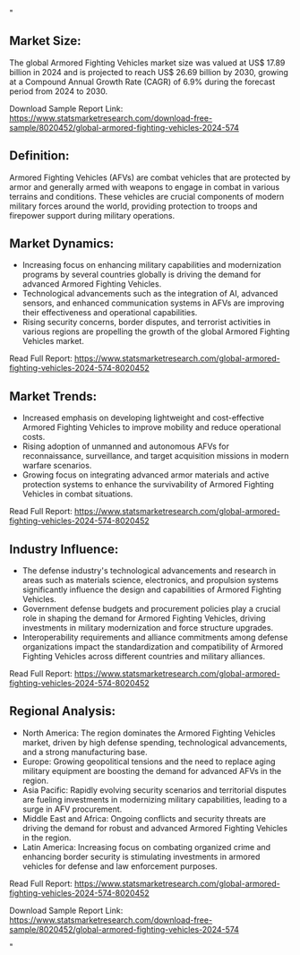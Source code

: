 "<h2>Market Size:</h2>
<p>The global Armored Fighting Vehicles market size was valued at US$ 17.89 billion in 2024 and is projected to reach US$ 26.69 billion by 2030, growing at a Compound Annual Growth Rate (CAGR) of 6.9% during the forecast period from 2024 to 2030. </p>
<p>Download Sample Report Link: <a href='https://www.statsmarketresearch.com/download-free-sample/8020452/global-armored-fighting-vehicles-2024-574'>https://www.statsmarketresearch.com/download-free-sample/8020452/global-armored-fighting-vehicles-2024-574</a></p>

<h2>Definition:</h2>
<p>Armored Fighting Vehicles (AFVs) are combat vehicles that are protected by armor and generally armed with weapons to engage in combat in various terrains and conditions. These vehicles are crucial components of modern military forces around the world, providing protection to troops and firepower support during military operations.</p>

<h2>Market Dynamics:</h2>
<ul>
    <li>Increasing focus on enhancing military capabilities and modernization programs by several countries globally is driving the demand for advanced Armored Fighting Vehicles.</li>
    <li>Technological advancements such as the integration of AI, advanced sensors, and enhanced communication systems in AFVs are improving their effectiveness and operational capabilities.</li>
    <li>Rising security concerns, border disputes, and terrorist activities in various regions are propelling the growth of the global Armored Fighting Vehicles market.</li>
</ul>
<p>Read Full Report: <a href='https://www.statsmarketresearch.com/global-armored-fighting-vehicles-2024-574-8020452'>https://www.statsmarketresearch.com/global-armored-fighting-vehicles-2024-574-8020452</a></p>

<h2>Market Trends:</h2>
<ul>
    <li>Increased emphasis on developing lightweight and cost-effective Armored Fighting Vehicles to improve mobility and reduce operational costs.</li>
    <li>Rising adoption of unmanned and autonomous AFVs for reconnaissance, surveillance, and target acquisition missions in modern warfare scenarios.</li>
    <li>Growing focus on integrating advanced armor materials and active protection systems to enhance the survivability of Armored Fighting Vehicles in combat situations.</li>
</ul>
<p>Read Full Report: <a href='https://www.statsmarketresearch.com/global-armored-fighting-vehicles-2024-574-8020452'>https://www.statsmarketresearch.com/global-armored-fighting-vehicles-2024-574-8020452</a></p>

<h2>Industry Influence:</h2>
<ul>
    <li>The defense industry's technological advancements and research in areas such as materials science, electronics, and propulsion systems significantly influence the design and capabilities of Armored Fighting Vehicles.</li>
    <li>Government defense budgets and procurement policies play a crucial role in shaping the demand for Armored Fighting Vehicles, driving investments in military modernization and force structure upgrades.</li>
    <li>Interoperability requirements and alliance commitments among defense organizations impact the standardization and compatibility of Armored Fighting Vehicles across different countries and military alliances.</li>
</ul>
<p>Read Full Report: <a href='https://www.statsmarketresearch.com/global-armored-fighting-vehicles-2024-574-8020452'>https://www.statsmarketresearch.com/global-armored-fighting-vehicles-2024-574-8020452</a></p>

<h2>Regional Analysis:</h2>
<ul>
    <li>North America: The region dominates the Armored Fighting Vehicles market, driven by high defense spending, technological advancements, and a strong manufacturing base.</li>
    <li>Europe: Growing geopolitical tensions and the need to replace aging military equipment are boosting the demand for advanced AFVs in the region.</li>
    <li>Asia Pacific: Rapidly evolving security scenarios and territorial disputes are fueling investments in modernizing military capabilities, leading to a surge in AFV procurement.</li>
    <li>Middle East and Africa: Ongoing conflicts and security threats are driving the demand for robust and advanced Armored Fighting Vehicles in the region.</li>
    <li>Latin America: Increasing focus on combating organized crime and enhancing border security is stimulating investments in armored vehicles for defense and law enforcement purposes.</li>
</ul>
<p>Read Full Report: <a href='https://www.statsmarketresearch.com/global-armored-fighting-vehicles-2024-574-8020452'>https://www.statsmarketresearch.com/global-armored-fighting-vehicles-2024-574-8020452</a></p>
<p>Download Sample Report Link: <a href='https://www.statsmarketresearch.com/download-free-sample/8020452/global-armored-fighting-vehicles-2024-574'>https://www.statsmarketresearch.com/download-free-sample/8020452/global-armored-fighting-vehicles-2024-574</a></p>"
